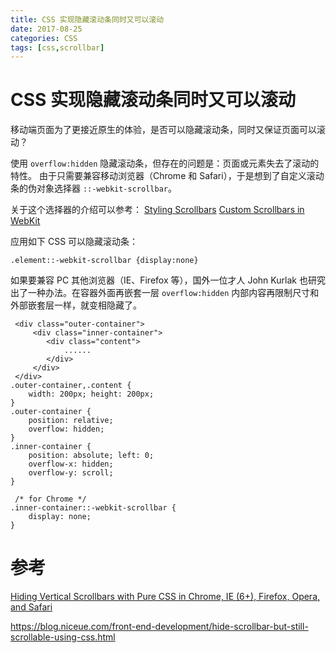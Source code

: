 ```yaml
---
title: CSS 实现隐藏滚动条同时又可以滚动
date: 2017-08-25
categories: CSS
tags: [css,scrollbar]
---
```


# CSS 实现隐藏滚动条同时又可以滚动

移动端页面为了更接近原生的体验，是否可以隐藏滚动条，同时又保证页面可以滚动？

使用 `overflow:hidden` 隐藏滚动条，但存在的问题是：页面或元素失去了滚动的特性。
由于只需要兼容移动浏览器（Chrome 和 Safari），于是想到了自定义滚动条的伪对象选择器
`::-webkit-scrollbar`。

关于这个选择器的介绍可以参考：
[Styling Scrollbars](https://webkit.org/blog/363/styling-scrollbars/)
[Custom Scrollbars in WebKit](https://css-tricks.com/custom-scrollbars-in-webkit/)

应用如下 CSS 可以隐藏滚动条：

```
.element::-webkit-scrollbar {display:none}
```

如果要兼容 PC 其他浏览器（IE、Firefox 等），国外一位才人 John Kurlak 也研究出了一种办法。在容器外面再嵌套一层 `overflow:hidden` 内部内容再限制尺寸和外部嵌套层一样，就变相隐藏了。

```
 <div class="outer-container">
     <div class="inner-container">
        <div class="content">
            ......
        </div>
     </div>
 </div>
.outer-container,.content {
    width: 200px; height: 200px;
}
.outer-container {
    position: relative;
    overflow: hidden;
}
.inner-container {
    position: absolute; left: 0;
    overflow-x: hidden;
    overflow-y: scroll;
}

 /* for Chrome */
.inner-container::-webkit-scrollbar {
    display: none;
}
```



# 参考

[Hiding Vertical Scrollbars with Pure CSS in Chrome, IE (6+), Firefox, Opera, and Safari](https://blogs.msdn.microsoft.com/kurlak/2013/11/03/hiding-vertical-scrollbars-with-pure-css-in-chrome-ie-6-firefox-opera-and-safari/)

https://blog.niceue.com/front-end-development/hide-scrollbar-but-still-scrollable-using-css.html